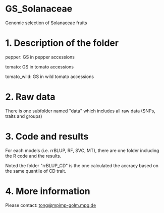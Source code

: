 # GS_Solanaceae
Genomic selection of Solanaceae fruits

# 1. Description of the folder
pepper: GS in pepper accessions

tomato: GS in tomato accessions

tomato_wild: GS in wild tomato accessions

# 2. Raw data
There is one subfolder named "data" which includes all raw data (SNPs, traits and groups)

# 3. Code and results
For each models (i.e. rrBLUP, RF, SVC, MT), there are one folder including the R code and the results. 

Noted the folder "rrBLUP_CD" is the one calculated the accracy based on the same quantile of CD trait. 

# 4. More information
Please contact: tong@mpimp-golm.mpg.de
